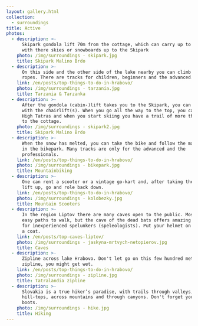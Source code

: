 ```yaml
---
layout: gallery.html
collection:
  - surroundings
title: Active
photos:
  - description: >-
      Skipark gondola lift 70m from the cottage, which can carry up to 8 people
      with there skies or snowboards up to the Skipark
    photo: /img/surroundings - skipark.jpg
    title: Skipark Malino Brdo
  - description: >-
      On this side and the other side of the lake nearby you can climb the high
      ropes. There are tracks for children, beginners and the advanced. 
    link: /en/posts/top-things-to-do-in-hrabovo/
    photo: /img/surroundings - tarzania.jpg
    title: Tarzania & Tarzanka
  - description: >-
      After the gondola (cabin-)lift takes you to the Skipark, you can go higher
      with the chairlift(s). When you go all the way to the top, you can see the
      High Tatras and when you start skiing you have a trail of more then 4 km
      to the cottage.
    photo: /img/surroundings - skipark2.jpg
    title: Skipark Malino Brdo
  - description: >-
      When the snow has melted, you can take the bike and follow the many paths
      in the bikepark. Many tracks are only for the advanced and the
      professionals.
    link: /en/posts/top-things-to-do-in-hrabovo/
    photo: /img/surroundings - bikepark.jpg
    title: Mountainbiking
  - description: >-
      One can rent a scooter or a vintage go-kart and, after taking the cabin
      lift up, go and role back down.
    link: /en/posts/top-things-to-do-in-hrabovo/
    photo: /img/surroundings - kolobezky.jpg
    title: Mountain Scooters
  - description: >-
      In the region Liptov there are many caves open to the public. Most have
      easy paths to walk, but the cave of the dead bats offers amazing routes
      for inexperienced spelunkers (speleologists). Put your helmet on and grab
      a coat.
    link: /en/posts/top-caves-liptov/
    photo: /img/surroundings - jaskyna-mrtvych-netopierov.jpg
    title: Caves
  - description: >-
      Zipline across lake Hrabovo. Don't let go on this few hundred meter long
      zipline, you might get wet.
    link: /en/posts/top-things-to-do-in-hrabovo/
    photo: /img/surroundings - zipline.jpg
    title: Tatralandia zipline
  - description: >-
      Slovakia is a true hiker’s paradise, with trails through valleys, over
      hill-tops, across mountains and through canyons. Don't forget your hiking
      boots.
    photo: /img/surroundings - hike.jpg
    title: Hiking
---
```



